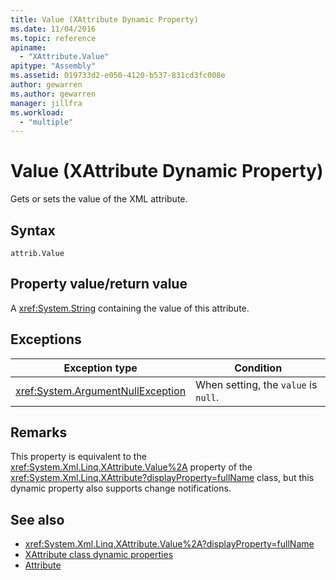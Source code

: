 ```yaml
---
title: Value (XAttribute Dynamic Property)
ms.date: 11/04/2016
ms.topic: reference
apiname:
  - "XAttribute.Value"
apitype: "Assembly"
ms.assetid: 019733d2-e050-4120-b537-831cd3fc008e
author: gewarren
ms.author: gewarren
manager: jillfra
ms.workload:
  - "multiple"
---
```

# Value (XAttribute Dynamic Property)

Gets or sets the value of the XML attribute.

## Syntax

```xaml
attrib.Value
```

## Property value/return value

A <xref:System.String> containing the value of this attribute.

## Exceptions

|Exception type|Condition|
| - |---------------|
|<xref:System.ArgumentNullException>|When setting, the `value` is `null`.|

## Remarks

This property is equivalent to the <xref:System.Xml.Linq.XAttribute.Value%2A> property of the <xref:System.Xml.Linq.XAttribute?displayProperty=fullName> class, but this dynamic property also supports change notifications.

## See also

- <xref:System.Xml.Linq.XAttribute.Value%2A?displayProperty=fullName>
- [XAttribute class dynamic properties](/visualstudio/designers/value-xattribute-dynamic-property)
- [Attribute](../designers/attribute-xelement-dynamic-property.md)